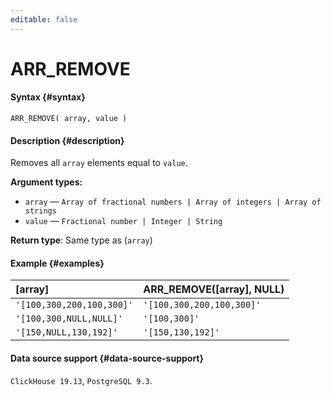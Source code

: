 ```yaml
---
editable: false
---
```


# ARR_REMOVE



#### Syntax {#syntax}


```
ARR_REMOVE( array, value )
```

#### Description {#description}
Removes all `array` elements equal to `value`.

**Argument types:**
- `array` — `Array of fractional numbers | Array of integers | Array of strings`
- `value` — `Fractional number | Integer | String`


**Return type**: Same type as (`array`)

#### Example {#examples}



| **[array]**               | **ARR_REMOVE([array], NULL)**   |
|:--------------------------|:--------------------------------|
| `'[100,300,200,100,300]'` | `'[100,300,200,100,300]'`       |
| `'[100,300,NULL,NULL]'`   | `'[100,300]'`                   |
| `'[150,NULL,130,192]'`    | `'[150,130,192]'`               |




#### Data source support {#data-source-support}

`ClickHouse 19.13`, `PostgreSQL 9.3`.
